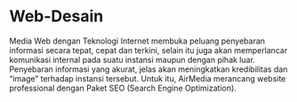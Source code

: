 Web-Desain
==========

Media Web dengan Teknologi Internet membuka peluang penyebaran informasi secara tepat, cepat dan terkini, selain itu juga akan memperlancar komunikasi internal pada suatu instansi maupun dengan pihak luar. Penyebaran informasi yang akurat, jelas akan meningkatkan kredibilitas dan “image” terhadap instansi tersebut. Untuk itu, AirMedia merancang website professional dengan Paket SEO (Search Engine Optimization).


